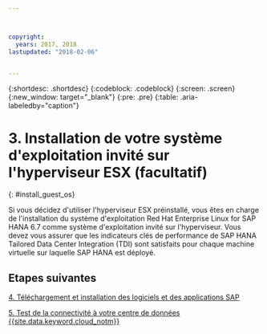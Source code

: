 ```yaml
---



copyright:
  years: 2017, 2018
lastupdated: "2018-02-06"


---
```


{:shortdesc: .shortdesc}
{:codeblock: .codeblock}
{:screen: .screen}
{:new_window: target="_blank"}
{:pre: .pre}
{:table: .aria-labeledby="caption"}

# 3. Installation de votre système d'exploitation invité sur l'hyperviseur ESX (facultatif) 
{: #install_guest_os}

Si vous décidez d'utiliser l'hyperviseur ESX préinstallé, vous êtes en charge de l'installation du système d'exploitation Red Hat Enterprise Linux for SAP HANA 6.7 comme système d'exploitation invité sur l'hyperviseur. Vous devez vous assurer que les indicateurs clés de performance de SAP HANA Tailored Data Center Integration (TDI) sont satisfaits pour chaque machine virtuelle sur laquelle SAP HANA est déployé. 

## Etapes suivantes

  [4. Téléchargement et installation des logiciels et des applications SAP](/docs/infrastructure/sap-hana/hana-installing-SAP-landscape.html)
  
  [5. Test de la connectivité à votre centre de données {{site.data.keyword.cloud_notm}}](/docs/infrastructure/sap-hana/hana-testing-connectivity.html)
